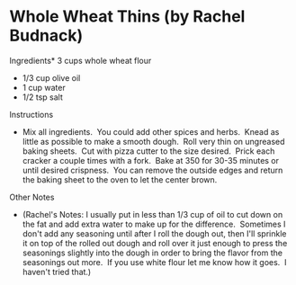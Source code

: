# Whole Wheat Thins (by Rachel Budnack)

Ingredients* 3 cups whole wheat flour 
* 1/3 cup olive oil 
* 1 cup water 
* 1/2 tsp salt

Instructions

* Mix all ingredients.  You could add other spices and herbs.  Knead as little as possible to make a smooth dough.  Roll very thin on ungreased baking sheets.  Cut with pizza cutter to the size desired.  Prick each cracker a couple times with a fork.  Bake at 350 for 30-35 minutes or until desired crispness.  You can remove the outside edges and return the baking sheet to the oven to let the center brown.

Other Notes

* (Rachel's Notes: I usually put in less than 1/3 cup of oil to cut down on the fat and add extra water to make up for the difference.  Sometimes I don't add any seasoning until after I roll the dough out, then I'll sprinkle it on top of the rolled out dough and roll over it just enough to press the seasonings slightly into the dough in order to bring the flavor from the seasonings out more.  If you use white flour let me know how it goes.  I haven't tried that.)
